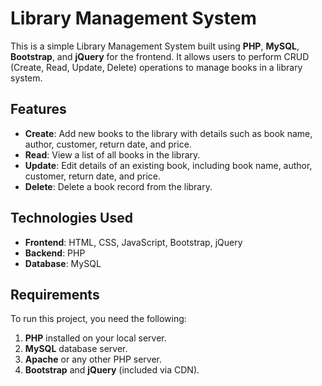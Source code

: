 # Library Management System

This is a simple Library Management System built using **PHP**, **MySQL**, **Bootstrap**, and **jQuery** for the frontend. It allows users to perform CRUD (Create, Read, Update, Delete) operations to manage books in a library system.

## Features

- **Create**: Add new books to the library with details such as book name, author, customer, return date, and price.
- **Read**: View a list of all books in the library.
- **Update**: Edit details of an existing book, including book name, author, customer, return date, and price.
- **Delete**: Delete a book record from the library.

## Technologies Used

- **Frontend**: HTML, CSS, JavaScript, Bootstrap, jQuery
- **Backend**: PHP
- **Database**: MySQL

## Requirements

To run this project, you need the following:

1. **PHP** installed on your local server.
2. **MySQL** database server.
3. **Apache** or any other PHP server.
4. **Bootstrap** and **jQuery** (included via CDN).
